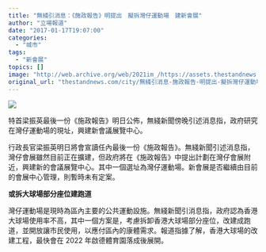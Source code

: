 ```yaml
---
title: "無綫引消息：《施政報告》明提出　擬拆灣仔運動場　建新會展"
author: "立場報道"
date: "2017-01-17T19:07:00"
categories:
  - "城市"
tags:
  - "新會展"
topics: []
image: "http://web.archive.org/web/2021im_/https://assets.thestandnews.com/media/photos/wanchai-20_QXEZY.png"
original_url: "thestandnews.com/city/無綫引消息-施政報告-明提出-擬拆灣仔運動場-建新會展"
---
```

![](http://web.archive.org/web/2021im_/https://assets.thestandnews.com/media/photos/wanchai-20_QXEZY.png)

特首梁振英最後一份《施政報告》明日公佈，無綫新聞傍晚引述消息指，政府研究在灣仔運動場的現址，興建新會議展覽中心。

行政長官梁振英明日將會宣讀任內最後一份《施政報告》。無綫新聞引述消息指，灣仔會展雖然目前正在擴建，但政府將在《施政報告》中提出計劃在灣仔會展附近，興建新的會議展覽中心。其中一個選址為灣仔運動場。新會展是否繼續由目前的會展中心管理，則暫時未有定案。

**或拆大球場部分座位建跑道**

灣仔運動場是現時為區內主要的公共運動設施。無綫新聞引消息指，政府認為香港大球場使用率不高，其中一個方案是，考慮拆卸香港大球場部分座位，改建成跑道，並開放讓市民使用，以應付區內的康體需求。報道指據了解，香港大球場的改建工程，最快會在 2022 年啟德體育園落成後展開。